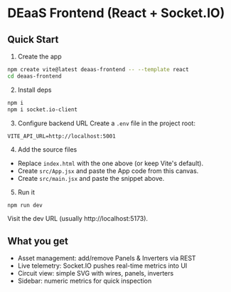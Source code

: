 # DEaaS Frontend (React + Socket.IO)

## Quick Start

1. Create the app

```bash
npm create vite@latest deaas-frontend -- --template react
cd deaas-frontend
```

2. Install deps

```bash
npm i
npm i socket.io-client
```

3. Configure backend URL
   Create a `.env` file in the project root:

```
VITE_API_URL=http://localhost:5001
```

4. Add the source files

- Replace `index.html` with the one above (or keep Vite's default).
- Create `src/App.jsx` and paste the App code from this canvas.
- Create `src/main.jsx` and paste the snippet above.

5. Run it

```bash
npm run dev
```

Visit the dev URL (usually http://localhost:5173).

## What you get

- Asset management: add/remove Panels & Inverters via REST
- Live telemetry: Socket.IO pushes real-time metrics into UI
- Circuit view: simple SVG with wires, panels, inverters
- Sidebar: numeric metrics for quick inspection

